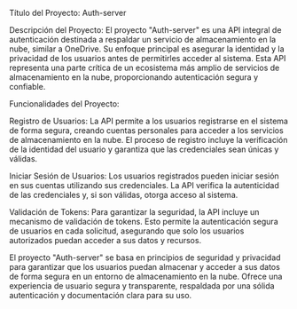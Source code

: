 Título del Proyecto: Auth-server

Descripción del Proyecto:
El proyecto "Auth-server" es una API integral de autenticación destinada a respaldar un servicio de almacenamiento en la nube, similar a OneDrive. Su enfoque principal es asegurar la identidad y la privacidad de los usuarios antes de permitirles acceder al sistema. Esta API representa una parte crítica de un ecosistema más amplio de servicios de almacenamiento en la nube, proporcionando autenticación segura y confiable.

Funcionalidades del Proyecto:

Registro de Usuarios:
La API permite a los usuarios registrarse en el sistema de forma segura, creando cuentas personales para acceder a los servicios de almacenamiento en la nube. El proceso de registro incluye la verificación de la identidad del usuario y garantiza que las credenciales sean únicas y válidas.

Iniciar Sesión de Usuarios:
Los usuarios registrados pueden iniciar sesión en sus cuentas utilizando sus credenciales. La API verifica la autenticidad de las credenciales y, si son válidas, otorga acceso al sistema.

Validación de Tokens:
Para garantizar la seguridad, la API incluye un mecanismo de validación de tokens. Esto permite la autenticación segura de usuarios en cada solicitud, asegurando que solo los usuarios autorizados puedan acceder a sus datos y recursos.

El proyecto "Auth-server" se basa en principios de seguridad y privacidad para garantizar que los usuarios puedan almacenar y acceder a sus datos de forma segura en un entorno de almacenamiento en la nube. Ofrece una experiencia de usuario segura y transparente, respaldada por una sólida autenticación y documentación clara para su uso.
